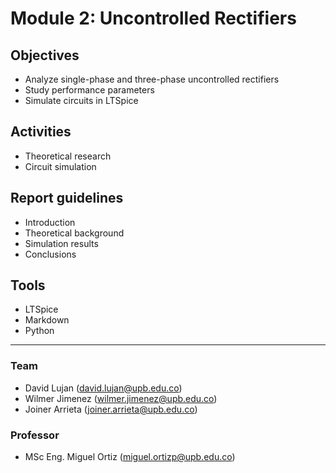 # Module 2: Uncontrolled Rectifiers

## Objectives
- Analyze single-phase and three-phase uncontrolled rectifiers
- Study performance parameters
- Simulate circuits in LTSpice

## Activities
- Theoretical research
- Circuit simulation

## Report guidelines
- Introduction
- Theoretical background
- Simulation results
- Conclusions

## Tools
- LTSpice
- Markdown
- Python

---

### Team
- David Lujan (david.lujan@upb.edu.co)
- Wilmer Jimenez (wilmer.jimenez@upb.edu.co)
- Joiner Arrieta (joiner.arrieta@upb.edu.co)

### Professor
- MSc Eng. Miguel Ortiz (miguel.ortizp@upb.edu.co)
